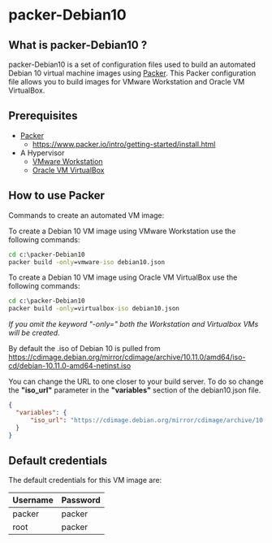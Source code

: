 # packer-Debian10

## What is packer-Debian10 ?

packer-Debian10 is a set of configuration files used to build an automated Debian 10 virtual machine images using [Packer](https://www.packer.io/).
This Packer configuration file allows you to build images for VMware Workstation and Oracle VM VirtualBox.

## Prerequisites

* [Packer](https://www.packer.io/downloads.html)
  * <https://www.packer.io/intro/getting-started/install.html>
* A Hypervisor
  * [VMware Workstation](https://www.vmware.com/products/workstation-pro.html)
  * [Oracle VM VirtualBox](https://www.virtualbox.org/)

## How to use Packer

Commands to create an automated VM image:

To create a Debian 10 VM image using VMware Workstation use the following commands:

```cmd
cd c:\packer-Debian10
packer build -only=vmware-iso debian10.json
```

To create a Debian 10 VM image using Oracle VM VirtualBox use the following commands:

```cmd
cd c:\packer-Debian10
packer build -only=virtualbox-iso debian10.json
```

*If you omit the keyword "-only=" both the Workstation and Virtualbox VMs will be created.*

By default the .iso of Debian 10 is pulled from <https://cdimage.debian.org/mirror/cdimage/archive/10.11.0/amd64/iso-cd/debian-10.11.0-amd64-netinst.iso>

You can change the URL to one closer to your build server. To do so change the **"iso_url"** parameter in the **"variables"** section of the debian10.json file.

```json
{
  "variables": {
      "iso_url": "https://cdimage.debian.org/mirror/cdimage/archive/10.11.0/amd64/iso-cd/debian-10.11.0-amd64-netinst.iso"
  }
}
```

## Default credentials

The default credentials for this VM image are:

|Username|Password|
|--------|--------|
|packer|packer|
|root|packer|
